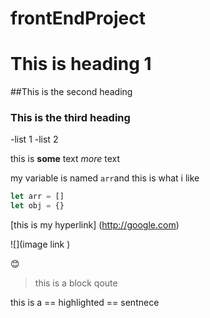 # frontEndProject
# This is heading 1

##This is the second heading

### This is the third heading

-list 1
-list 2


this is **some** text *more* text

my variable is named `arr`and this is what i like

```js
let arr = []
let obj = {}
```

[this is my hyperlink] (http://google.com)

![](image link )

:blush:
> this is a block qoute

this is a == highlighted == sentnece